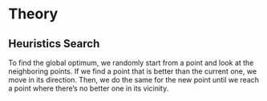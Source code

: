 
# Theory

## Heuristics Search
To find the global optimum, we randomly start from a point and look at the neighboring points. If we find a point that is better than the current one, we move in its direction. Then, we do the same for the new point until we reach a point where there’s no better one in its vicinity.
